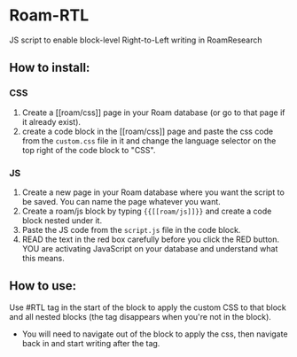# Roam-RTL

JS script to enable block-level Right-to-Left writing in RoamResearch  

## How to install:

### CSS
1. Create a [[roam/css]] page in your Roam database (or go to that page if it already exist).
2. create a code block in the [[roam/css]] page and paste the css code from the `custom.css` file in it and change the language selector on the top right of the code block to "CSS".

### JS
1. Create a new page in your Roam database where you want the script to be saved. You can name the page whatever you want. 
2. Create a roam/js block by typing `{{[[roam/js]]}}` and create a code block nested under it.
3. Paste the JS code from the `script.js` file in the code block.
4. READ the text in the red box carefully before you click the RED button. YOU are activating JavaScript on your database and understand what this means.

## How to use:

Use #RTL tag in the start of the block to apply the custom CSS to that block and all nested blocks (the tag disappears when you're not in the block).
* You will need to navigate out of the block to apply the css, then navigate back in and start writing after the tag.
